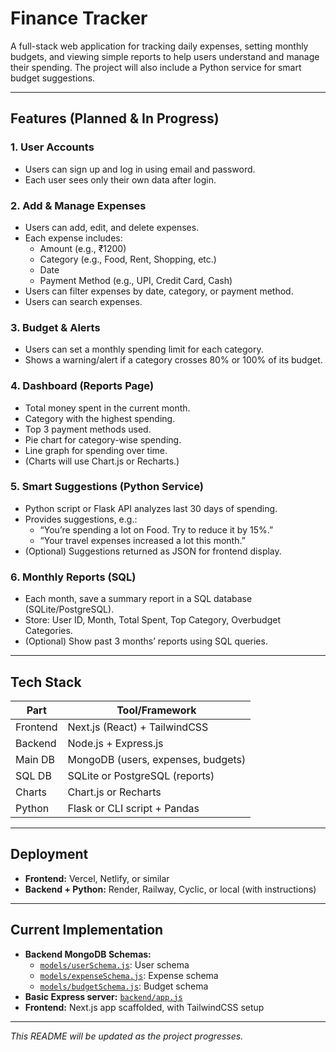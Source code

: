 # Finance Tracker

A full-stack web application for tracking daily expenses, setting monthly budgets, and viewing simple reports to help users understand and manage their spending. The project will also include a Python service for smart budget suggestions.

---

## Features (Planned & In Progress)

### 1. User Accounts
- Users can sign up and log in using email and password.
- Each user sees only their own data after login.

### 2. Add & Manage Expenses
- Users can add, edit, and delete expenses.
- Each expense includes:
  - Amount (e.g., ₹1200)
  - Category (e.g., Food, Rent, Shopping, etc.)
  - Date
  - Payment Method (e.g., UPI, Credit Card, Cash)
- Users can filter expenses by date, category, or payment method.
- Users can search expenses.

### 3. Budget & Alerts
- Users can set a monthly spending limit for each category.
- Shows a warning/alert if a category crosses 80% or 100% of its budget.

### 4. Dashboard (Reports Page)
- Total money spent in the current month.
- Category with the highest spending.
- Top 3 payment methods used.
- Pie chart for category-wise spending.
- Line graph for spending over time.
- (Charts will use Chart.js or Recharts.)

### 5. Smart Suggestions (Python Service)
- Python script or Flask API analyzes last 30 days of spending.
- Provides suggestions, e.g.:
  - “You’re spending a lot on Food. Try to reduce it by 15%.”
  - “Your travel expenses increased a lot this month.”
- (Optional) Suggestions returned as JSON for frontend display.

### 6. Monthly Reports (SQL)
- Each month, save a summary report in a SQL database (SQLite/PostgreSQL).
- Store: User ID, Month, Total Spent, Top Category, Overbudget Categories.
- (Optional) Show past 3 months’ reports using SQL queries.

---

## Tech Stack

| Part         | Tool/Framework                        |
|--------------|--------------------------------------|
| Frontend     | Next.js (React) + TailwindCSS        |
| Backend      | Node.js + Express.js                 |
| Main DB      | MongoDB (users, expenses, budgets)   |
| SQL DB       | SQLite or PostgreSQL (reports)       |
| Charts       | Chart.js or Recharts                 |
| Python       | Flask or CLI script + Pandas         |

---

## Deployment

- **Frontend:** Vercel, Netlify, or similar
- **Backend + Python:** Render, Railway, Cyclic, or local (with instructions)

---

## Current Implementation

- **Backend MongoDB Schemas:**  
  - [`models/userSchema.js`](backend/models/userSchema.js): User schema  
  - [`models/expenseSchema.js`](backend/models/expenseSchema.js): Expense schema  
  - [`models/budgetSchema.js`](backend/models/budgetSchema.js): Budget schema  
- **Basic Express server:** [`backend/app.js`](backend/app.js)
- **Frontend:** Next.js app scaffolded, with TailwindCSS setup

---

_This README will be updated as the project progresses._